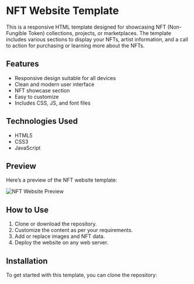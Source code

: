 # NFT Website Template

This is a responsive HTML template designed for showcasing NFT (Non-Fungible Token) collections, projects, or marketplaces. The template includes various sections to display your NFTs, artist information, and a call to action for purchasing or learning more about the NFTs.

## Features
- Responsive design suitable for all devices
- Clean and modern user interface
- NFT showcase section
- Easy to customize
- Includes CSS, JS, and font files

## Technologies Used
- HTML5
- CSS3
- JavaScript

## Preview
Here’s a preview of the NFT website template:

![NFT Website Preview](img/nft-template-preview.jpg)

## How to Use
1. Clone or download the repository.
2. Customize the content as per your requirements.
3. Add or replace images and NFT data.
4. Deploy the website on any web server.

## Installation
To get started with this template, you can clone the repository:

